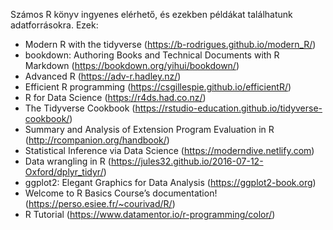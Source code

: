 Számos R könyv ingyenes elérhető, és ezekben példákat találhatunk adatforrásokra. Ezek:
* Modern R with the tidyverse (https://b-rodrigues.github.io/modern_R/)
* bookdown: Authoring Books and Technical Documents with R Markdown (https://bookdown.org/yihui/bookdown/)
* Advanced R (https://adv-r.hadley.nz/)
* Efficient R programming (https://csgillespie.github.io/efficientR/)
* R for Data Science (https://r4ds.had.co.nz/)
* The Tidyverse Cookbook (https://rstudio-education.github.io/tidyverse-cookbook/)
* Summary and Analysis of Extension Program Evaluation in R (http://rcompanion.org/handbook/) 
* Statistical Inference via Data Science (https://moderndive.netlify.com)
* Data wrangling in R (https://jules32.github.io/2016-07-12-Oxford/dplyr_tidyr/)
* ggplot2: Elegant Graphics for Data Analysis (https://ggplot2-book.org)
* Welcome to R Basics Course’s documentation! (https://perso.esiee.fr/~courivad/R/)
* R Tutorial (https://www.datamentor.io/r-programming/color/)

